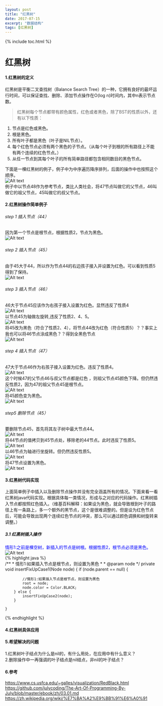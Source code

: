 ```yaml
---
layout: post
title: "红黑树"
date: 2017-07-15
excerpt: "数据结构"
tags: [红黑树]
---
```




{% include toc.html %}
# 红黑树 

#### 1.红黑树的定义 
红黑树是平衡二叉查找树（Balance Search Tree）的一种，它拥有良好的最坏运行时间，可以保证查找、删除、添加节点操作在O(log n)时间内，其中n表示节点数。

>红黑树每个节点都带有颜色属性，红色或者黑色，除了BST的性质以外，还有以下性质：  
1. 节点是红色或黑色。   
2. 根是黑色。   
3. 所有叶子都是黑色（叶子是NIL节点）。   
4. 每个红色节点必须有两个黑色的子节点。（从每个叶子到根的所有路径上不能有两个连续的红色节点。）    
5. 从任一节点到其每个叶子的所有简单路径都包含相同数目的黑色节点。     

下面是一棵红黑树的例子，例子中为中序遍历降序排列，后面的操作中也按照这个顺序。  
![Alt text](/img/in-post/red_black_tree/demo.png)   
例子中以节点48作为参考节点，类比人类社会，将47节点叫做它的父节点，46叫做它的祖父节点，45叫做它的叔父节点。

#### 2.红黑树操作简单例子

###### step 1 插入节点（44）
因为第一个节点是根节点，根据性质2，节点为黑色。  
![Alt text](/img/in-post/red_black_tree/insert_step_1.png)

###### step 2 插入节点（45）
由于45大于44，所以作为节点44的右边孩子接入并设置为红色。可以看到性质5得到了保持。      
![Alt text](/img/in-post/red_black_tree/insert_step_2.png)

###### step 3 插入节点（46） 
46大于节点45应该作为右孩子接入设置为红色。显然违反了性质4  
![Alt text](/img/in-post/red_black_tree/insert_step_3_1.png)   
以节点45为轴做左旋转,违反了性质2、4、5。    
![Alt text](/img/in-post/red_black_tree/insert_step_3_2.png)  
 将45改为黑色（符合了性质2、4），将节点44改为红色（符合性质5）？？事实上我也可以将46节点涂成黑色？？得到全黑色节点   
![Alt text](/img/in-post/red_black_tree/insert_step_3_3.png)

###### step 4 插入节点（47）
47大于节点46作为右孩子接入设置为红色。违反了性质4。  
![Alt text](/img/in-post/red_black_tree/insert_step_4_1.png)   
这个时候47的父节点46与叔父节点都是红色 ，则祖父节点45颜色下降。但仍然违反性质2，因为47的祖父节点45是根节点。    
![Alt text](/img/in-post/red_black_tree/insert_step_4_2.png)    
将45颜色变为黑色。   
![Alt text](/img/in-post/red_black_tree/insert_step_4_3.png) 

###### step5 删除节点（45）
要删除节点45，首先将其左子树中最大节点44。   
![Alt text](/img/in-post/red_black_tree/insert_step_5_1.png)   
将44节点的值拷贝到45节点处，移除老的44节点。此时违反了性质5。   
![Alt text](/img/in-post/red_black_tree/insert_step_5_2.png)    
以46节点为轴进行坐旋转。但仍然违反性质5。   
![Alt text](/img/in-post/red_black_tree/insert_step_5_3.png)   
将47节点设置为黑色。   
![Alt text](/img/in-post/red_black_tree/insert_step_5_4.png) 

#### 3.红黑树代码实现    
上面简单例子中插入以及删除节点操作并没有完全涵盖所有的情况。下面来看一看红黑树java代码实现。根据具体每一类情况，形成与之对应的代码操作。红黑树插入节点都按照红色插入。（维基百科解释：如果设为黑色，就会导致根到叶子的路径上有一条路上，多一个额外的黑节点，这个是很难调整的。但是设为红色节点后，可能会导致出现两个连续红色节点的冲突，那么可以通过颜色调换和树旋转来调整。）

##### 3.1 红黑树插入操作   
##### <font color="blue">
情形1:之前是棵空树，新插入的节点是树根。根据性质2，根节点必须是黑色。
</font>   
![Alt text](/img/in-post/red_black_tree/insert_condition_1.png)  
{% highlight java %}   
    /**
     * 情形1:如果插入节点是根节点，则设置为黑色
     *
     * @param node
     */
    private void insertFixUpCase1(Node node) {
        if (node.parent == null) {
       
            //情形1:如果插入节点是根节点，则设置为黑色
            root = node;
            node.color = Color.BLACK;
        } else {
            insertFixUpCase2(node);
        }

    }
{% endhighlight %}   

#### 4.红黑树具体应用 

#### 5.希望解决的问题
1.红黑树叶子结点为什么是nil的，有什么用处，在应用中有什么意义？   
2.删除操作中一再强调的叶子结点是nil结点，非nil的叶子结点？

#### 6.参考
https://www.cs.usfca.edu/~galles/visualization/RedBlack.html   
https://github.com/julycoding/The-Art-Of-Programming-By-July/blob/master/ebook/zh/03.01.md
https://zh.wikipedia.org/wiki/%E7%BA%A2%E9%BB%91%E6%A0%91